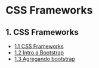 # CSS Frameworks

## 1. CSS Frameworks

- [1.1 CSS Frameworks](1.1-frameworks.md)
- [1.2 Intro a Bootstrap](1.2-bootstrap.md)
- [1.3 Agregando bootstrap](1.3-add-bootstrap.md)
